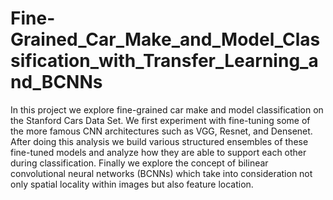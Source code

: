 # Fine-Grained_Car_Make_and_Model_Classification_with_Transfer_Learning_and_BCNNs
In this project we explore fine-grained car make and model classification on the Stanford Cars Data Set. We first experiment with fine-tuning some of the more famous CNN architectures such as VGG, Resnet, and Densenet. After doing this analysis we build various structured ensembles of these fine-tuned models and analyze how they are able to support each other during classification. Finally we explore the concept of bilinear convolutional neural networks (BCNNs) which take into consideration not only spatial locality within images but also feature location.
